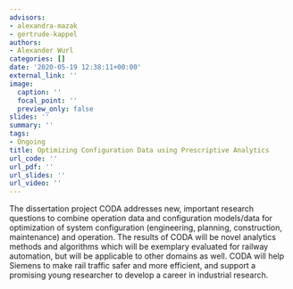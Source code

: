 ```yaml
---
advisors:
- alexandra-mazak
- gertrude-kappel
authors:
- Alexander Wurl
categories: []
date: '2020-05-19 12:38:11+00:00'
external_link: ''
image:
  caption: ''
  focal_point: ''
  preview_only: false
slides: ''
summary: ''
tags:
- Ongoing
title: Optimizing Configuration Data using Prescriptive Analytics
url_code: ''
url_pdf: ''
url_slides: ''
url_video: ''
---
```


The dissertation project CODA addresses new, important research questions to combine operation data and configuration models/data for optimization of system configuration (engineering, planning, construction, maintenance) and operation. The results of CODA will be novel analytics methods and algorithms which will be exemplary evaluated for railway automation, but will be applicable to other domains as well. CODA will help Siemens to make rail traffic safer and more efficient, and support a promising young researcher to develop a career in industrial research.